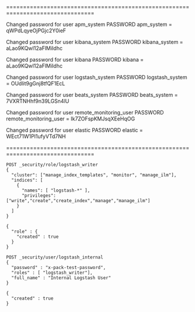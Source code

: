 <!-- 1.  apm_system
    1.  2QeOr5yVBBirtuIKVkLP
2.  kibana_system
    1.  cqpgCa2WE2q2KK1AwYQO
3.  kibana
    1.  cqpgCa2WE2q2KK1AwYQO
4.  logstash_system
    1.  Mhr2AJE1ZNL9Odfcien7
5.  beats_system
    1.  lKYIBvQJCJAGR9AYMQSm
6.  remote_monitoring_user
    1.  O1z23RtRuR8cJOxukRLp
7.  elastic
    1.  lvx1yVEjiXGYXZyhTrEB -->

================================================================================

Changed password for user apm_system
PASSWORD apm_system = qWPdLqyeOjPGjc2Y0ieF

Changed password for user kibana_system
PASSWORD kibana_system = aLao9KQwI12aFlMiIdhc

Changed password for user kibana
PASSWORD kibana = aLao9KQwI12aFlMiIdhc

Changed password for user logstash_system
PASSWORD logstash_system = OUdlit9gGnj8tfQF1EcL

Changed password for user beats_system
PASSWORD beats_system = 7VXRTNHhf9n39LGSn4lU

Changed password for user remote_monitoring_user
PASSWORD remote_monitoring_user = Ik7ZOFspKMJsqXEeHqOG

Changed password for user elastic
PASSWORD elastic = WEct71W1PI1ufyVTd7NH


================================================================================


```
POST _security/role/logstash_writer
{
  "cluster": ["manage_index_templates", "monitor", "manage_ilm"], 
  "indices": [
    {
      "names": [ "logstash-*" ], 
      "privileges": ["write","create","create_index","manage","manage_ilm"]  
    }
  ]
}
```

```
{
  "role" : {
    "created" : true
  }
}
```

```
POST _security/user/logstash_internal
{
  "password" : "x-pack-test-password",
  "roles" : [ "logstash_writer"],
  "full_name" : "Internal Logstash User"
}
```

```
{
  "created" : true
}
```

